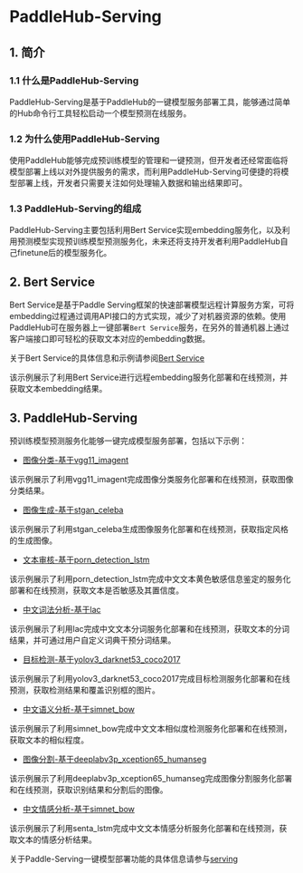 # PaddleHub-Serving
## 1. 简介
### 1.1 什么是PaddleHub-Serving
PaddleHub-Serving是基于PaddleHub的一键模型服务部署工具，能够通过简单的Hub命令行工具轻松启动一个模型预测在线服务。

### 1.2 为什么使用PaddleHub-Serving
使用PaddleHub能够完成预训练模型的管理和一键预测，但开发者还经常面临将模型部署上线以对外提供服务的需求，而利用PaddleHub-Serving可便捷的将模型部署上线，开发者只需要关注如何处理输入数据和输出结果即可。

### 1.3 PaddleHub-Serving的组成
PaddleHub-Serving主要包括利用Bert Service实现embedding服务化，以及利用预测模型实现预训练模型预测服务化，未来还将支持开发者利用PaddleHub自己finetune后的模型服务化。

## 2. Bert Service
Bert Service是基于Paddle Serving框架的快速部署模型远程计算服务方案，可将embedding过程通过调用API接口的方式实现，减少了对机器资源的依赖。使用PaddleHub可在服务器上一键部署`Bert Service`服务，在另外的普通机器上通过客户端接口即可轻松的获取文本对应的embedding数据。

关于Bert Service的具体信息和示例请参阅[Bert Service](./bert_service)

该示例展示了利用Bert Service进行远程embedding服务化部署和在线预测，并获取文本embedding结果。

## 3. PaddleHub-Serving
预训练模型预测服务化能够一键完成模型服务部署，包括以下示例：  

* [图像分类-基于vgg11_imagent](serving/classification_vgg11_imagenet)  

该示例展示了利用vgg11_imagent完成图像分类服务化部署和在线预测，获取图像分类结果。

* [图像生成-基于stgan_celeba](serving/GAN_stgan_celeba)  

该示例展示了利用stgan_celeba生成图像服务化部署和在线预测，获取指定风格的生成图像。

* [文本审核-基于porn_detection_lstm](serving/text_censorship_porn_detection_lstm)  

该示例展示了利用porn_detection_lstm完成中文文本黄色敏感信息鉴定的服务化部署和在线预测，获取文本是否敏感及其置信度。

* [中文词法分析-基于lac](serving/lexical_analysis_lac)

该示例展示了利用lac完成中文文本分词服务化部署和在线预测，获取文本的分词结果，并可通过用户自定义词典干预分词结果。

* [目标检测-基于yolov3_darknet53_coco2017](serving/object_detection_yolov3_darknet53_coco2017)  

该示例展示了利用yolov3_darknet53_coco2017完成目标检测服务化部署和在线预测，获取检测结果和覆盖识别框的图片。

* [中文语义分析-基于simnet_bow](serving/semantic_model_simnet_bow)

该示例展示了利用simnet_bow完成中文文本相似度检测服务化部署和在线预测，获取文本的相似程度。  

* [图像分割-基于deeplabv3p_xception65_humanseg](serving/semantic_segmentation_deeplabv3p_xception65_humanseg)

该示例展示了利用deeplabv3p_xception65_humanseg完成图像分割服务化部署和在线预测，获取识别结果和分割后的图像。

* [中文情感分析-基于simnet_bow](serving/semantic_model_simnet_bow)

该示例展示了利用senta_lstm完成中文文本情感分析服务化部署和在线预测，获取文本的情感分析结果。

关于Paddle-Serving一键模型部署功能的具体信息请参与[serving](./serving)
